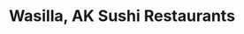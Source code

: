 ---
layout: city
title: Wasilla, AK Sushi Restaurants
permalink: /alaska/wasilla/
stateAbbr: AK
stateName: Alaska
cityName: Wasilla

---